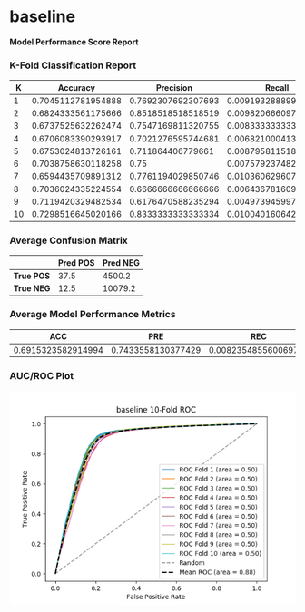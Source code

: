 # baseline
**Model Performance Score Report**

### K-Fold Classification Report
| K | Accuracy | Precision | Recall | F-Measure | AUC | Kappa |
| --- | --- | --- | --- | --- | --- | --- |
| 1 | 0.7045112781954888 | 0.7692307692307693 | 0.009193288899103653 | 0.018169429934135815 | 0.5040129300804499 | 0.01122354592047392 |
| 2 | 0.6824333561175666 | 0.8518518518518519 | 0.00982066609735269 | 0.01941747572815534 | 0.5045081613213488 | 0.012208617369519836 |
| 3 | 0.6737525632262474 | 0.7547169811320755 | 0.008333333333333333 | 0.016484648670925202 | 0.503505425567989 | 0.009385649914407157 |
| 4 | 0.6706083390293917 | 0.7021276595744681 | 0.006821000413393965 | 0.013510747185261004 | 0.5026956309256512 | 0.007193184302690003 |
| 5 | 0.6753024813726161 | 0.711864406779661 | 0.008795811518324608 | 0.01737691352916839 | 0.5035353118886529 | 0.009484764872093376 |
| 6 | 0.7038758630118258 | 0.75 | 0.00757923748277446 | 0.01500682128240109 | 0.5032543389360346 | 0.009105781719982442 |
| 7 | 0.6594435709891312 | 0.7761194029850746 | 0.010360629607491532 | 0.020448289421942586 | 0.5043998777590007 | 0.011513138353454355 |
| 8 | 0.7036024335224554 | 0.6666666666666666 | 0.006436781609195402 | 0.012750455373406194 | 0.5025373907073121 | 0.0071037458960740985 |
| 9 | 0.7119420329482534 | 0.6176470588235294 | 0.004973945997157745 | 0.009868421052631578 | 0.501862393388701 | 0.00528160809816669 |
| 10 | 0.7298516645020166 | 0.8333333333333334 | 0.010040160642570281 | 0.01984126984126984 | 0.5046443170521446 | 0.013444259876306486 |

### Average Confusion Matrix
| | Pred POS | Pred NEG |
| --- | --- | --- |
| **True POS** | 37.5 | 4500.2 |
| **True NEG** | 12.5 | 10079.2 |

### Average Model Performance Metrics
| ACC | PRE | REC | F1 | AUC | KAPP |
| --- | --- | --- | --- | --- | --- |
| 0.6915323582914994 | 0.7433558130377429 | 0.008235485560069766 | 0.016287447201929706 | 0.5034955777627286 | 0.009594429632316836 |

### AUC/ROC Plot
![ROC Plot](baseline_auc-plot.png)
